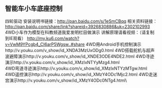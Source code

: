 ## 智能车小车底座控制

四轮驱动  安装说明书链接：http://pan.baidu.com/s/1eSmCBqq
相关资料链接：http://pan.baidu.com/share/link?shareid=3926830886&uk=2302102993
4WD小车作为模型在科教频道我爱发明栏目做演示
    讲解原理请看视频：（请复制到IE观看）
http://my.ku6.com/watch?v=VwM9YPcgb4_CI6arP5Wgsw..#share
4WD用Android手机控制演示http://v.youku.com/v_show/id_XNDA3MzUxODg0.html
4WD搭载舵机与超声波避障演示http://v.youku.com/v_show/id_XNDE3ODE4NDE2.html
4WD寻迹演示http://v.youku.com/v_show/id_XMzIxNTYyMzg4.html      
4WD弯道寻迹演示http://v.youku.com/v_show/id_XMzIxNTYzMTgw.html
4WD遥控演示http://v.youku.com/v_show/id_XMzY4ODc1Mjc2.html
4WD走迷宫演示http://v.youku.com/v_show/id_XMzY4ODc0NTg4.html\